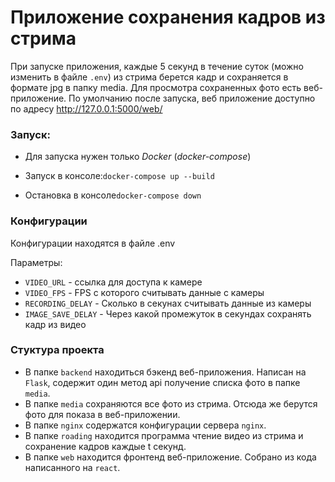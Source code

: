 # Приложение сохранения кадров из стрима

При запуске приложения, каждые 5 секунд в течение суток (можно изменить в файле `.env`) из стрима берется кадр и
сохраняется в формате jpg в папку media. Для просмотра сохраненных фото есть веб-приложение. По умолчанию после запуска,
веб приложение доступно по адресу http://127.0.0.1:5000/web/

### Запуск:

- Для запуска нужен только _Docker_ (_docker-compose_)

- Запуск в консоле:``docker-compose up --build``
- Остановка в консоле``docker-compose down``

### Конфигурации

Конфигурации находятся в файле .env

Параметры:

- `VIDEO_URL` - ссылка для доступа к камере
- `VIDEO_FPS` - FPS с которого считывать данные с камеры
- `RECORDING_DELAY` - Сколько в секунах считывать данные из камеры
- `IMAGE_SAVE_DELAY` - Через какой промежуток в секундах сохранять кадр из видео

### Стуктура проекта

- В папке `backend` находиться бэкенд веб-приложения. Написан на `Flask`, содержит один метод api получение списка фото в
  папке `media`.
- В папке `media` сохраняются все фото из стрима. Отсюда же берутся фото для показа в веб-приложении.
- В папке `nginx` содержатся конфигурации сервера `nginx`.
- В папке `roading` находится программа чтение видео из стрима и сохранение кадров каждые t секунд.
- В папке `web` находится фронтенд веб-приложение. Собрано из кода написанного на `react`.